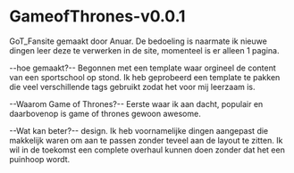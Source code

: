 # GameofThrones-v0.0.1
GoT_Fansite gemaakt door Anuar. De bedoeling is naarmate
ik nieuwe dingen leer deze te verwerken in de site, momenteel is er alleen 1 pagina.

--hoe gemaakt?--
Begonnen met een template waar orgineel de content van een sportschool op stond. Ik heb geprobeerd een template te pakken die
veel verschillende tags gebruikt zodat het voor mij leerzaam is.

--Waarom Game of Thrones?--
Eerste waar ik aan dacht, populair en daarbovenop is game of thrones gewoon awesome.

--Wat kan beter?--
design. Ik heb voornamelijke dingen aangepast die makkelijk waren om aan te passen zonder teveel aan de layout te zitten.
Ik wil in de toekomst een complete overhaul kunnen doen zonder dat het een puinhoop wordt.

